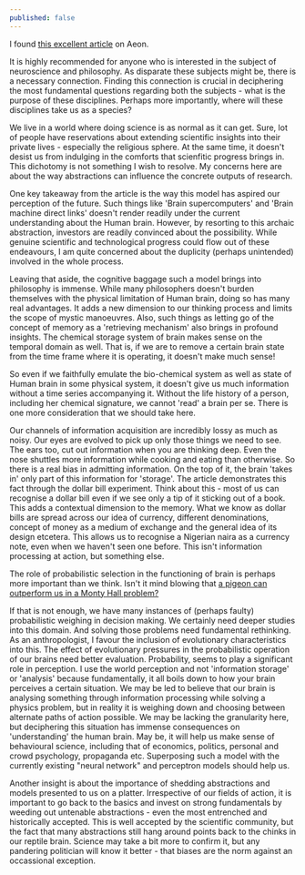 ```yaml
---
published: false
---
```

I found [this excellent article](https://aeon.co/essays/your-brain-does-not-process-information-and-it-is-not-a-computer) on Aeon.

It is highly recommended for anyone who is interested in the subject of neuroscience and philosophy. As disparate these subjects might be, there is a necessary connection. Finding this connection is crucial in deciphering the most fundamental questions regarding both the subjects - what is the purpose of these disciplines. Perhaps more importantly, where will these disciplines take us as a species?

We live in a world where doing science is as normal as it can get. Sure, lot of people have reservations about extending scientific insights into their private lives - especially the religious sphere. At the same time, it doesn't desist us from indulging in the comforts that scienfitic progress brings in. This dichotomy is not something I wish to resolve. My concerns here are about the way abstractions can influence the concrete outputs of research.

One key takeaway from the article is the way this model has aspired our perception of the future. Such things like 'Brain supercomputers' and 'Brain machine direct links' doesn't render readily under the current understanding about the Human brain. However, by resorting to this archaic abstraction, investors are readily convinced about the possibility. While genuine scientific and technological progress could flow out of these endeavours, I am quite concerned about the duplicity (perhaps unintended) involved in the whole process.

Leaving that aside, the cognitive baggage such a model brings into philosophy is immense. While many philosophers doesn't burden themselves with the physical limitation of Human brain, doing so has many real advantages. It adds a new dimension to our thinking process and limits the scope of mystic manoeuvres. Also, such things as letting go of the concept of memory as a 'retrieving mechanism' also brings in profound insights. The chemical storage system of brain makes sense on the temporal domain as well. That is, if we are to remove a certain brain state from the time frame where it is operating, it doesn't make much sense!

So even if we faithfully emulate the bio-chemical system as well as state of Human brain in some physical system, it doesn't give us much information without a time series accompanying it. Without the life history of a person, including her chemical signature, we cannot 'read' a brain per se. There is one more consideration that we should take here.

Our channels of information acquisition are incredibly lossy as much as noisy. Our eyes are evolved to pick up only those things we need to see. The ears too, cut out information when you are thinking deep. Even the nose shuttles more information while cooking and eating than otherwise. So there is a real bias in admitting information. On the top of it, the brain 'takes in' only part of this information for 'storage'. The article demonstrates this fact through the dollar bill experiment. Think about this - most of us can recognise a dollar bill even if we see only a tip of it sticking out of a book. This adds a contextual dimension to the memory. What we know as dollar bills are spread across our idea of currency, different denominations, concept of money as a medium of exchange and the general idea of its design etcetera. This allows us to recognise a Nigerian naira as a currency note, even when we haven't seen one before. This isn't information processing at action, but something else.

The role of probabilistic selection in the functioning of brain is perhaps more important than we think. Isn't it mind blowing that [a pigeon can outperform us in a Monty Hall problem?](https://www.quora.com/Can-animals-do-math-in-their-own-way-Can-they-understand-time-measure-distance-calculate-differences/answer/Mo-Nastri)

If that is not enough, we have many instances of (perhaps faulty) probabilistic weighing in decision making. We certainly need deeper studies into this domain. And solving those problems need fundamental rethinking. As an anthropologist, I favour the inclusion of evolutionary characteristics into this. The effect of evolutionary pressures in the probabilistic operation of our brains need better evaluation. Probability, seems to play a significant role in perception. I use the world perception and not 'information storage' or 'analysis' because fundamentally, it all boils down to how your brain perceives a certain situation. We may be led to believe that our brain is analysing something through information processing while solving a physics problem, but in reality it is weighing down and choosing between alternate paths of action possible. We may be lacking the granularity here, but deciphering this situation has immense consequences on 'understanding' the human brain. May be, it will help us make sense of behavioural science, including that of economics, politics, personal and crowd psychology, propaganda etc. Superposing such a model with the currently existing "neural network" and perceptron models should help us.

Another insight is about the importance of shedding abstractions and models presented to us on a platter. Irrespective of our fields of action, it is important to go back to the basics and invest on strong fundamentals by weeding out untenable abstractions - even the most entrenched and historically accepted. This is well accepted by the scientific community, but the fact that many abstractions still hang around points back to the chinks in our reptile brain. Science may take a bit more to confirm it, but any pandering politician will know it better - that biases are the norm against an occassional exception.